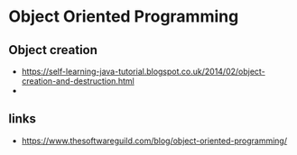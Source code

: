 # Object Oriented Programming


## Object creation

- https://self-learning-java-tutorial.blogspot.co.uk/2014/02/object-creation-and-destruction.html
- 
## links

- https://www.thesoftwareguild.com/blog/object-oriented-programming/
